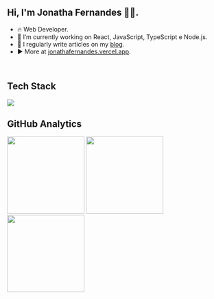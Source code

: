 ## Hi, I'm Jonatha Fernandes 👋🏽.
- 🔥 Web Developer.
- 🔭 I’m currently working on React, JavaScript, TypeScript e Node.js.
- 📝 I regularly write articles on my [blog](https://jonathafernandes.github.io/blog.github.io/).
- ▶️ More at [jonathafernandes.vercel.app](https://jonathafernandes.vercel.app/).

<br/>

## Tech Stack
<img src="https://skillicons.dev/icons?i=html,sass,css,markdown,git,github,javascript,bootstrap,react,tailwind,typescript,nodejs,vite,powershell,vscode,linux" />

<br/>

## GitHub Analytics
<div>
   <img src="https://github-readme-stats.vercel.app/api/top-langs?username=jonathafernandes&locale=en&hide_title=false&layout=compact&card_width=320&langs_count=8&theme=aura&hide_border=true" height="180px" />
   <img src="http://github-profile-summary-cards.vercel.app/api/cards/stats?username=jonathafernandes&theme=aura" height="180px"/>
   <img src="http://github-profile-summary-cards.vercel.app/api/cards/most-commit-language?username=jonathafernandes&theme=aura" height="180px"/>
</div>
